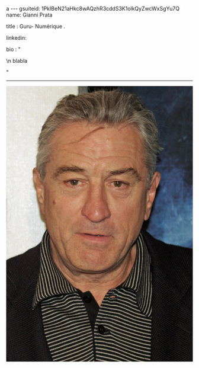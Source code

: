  a ---
gsuiteid: 1PkIBeN21aHkc8wAQzhR3cddS3K1olkQyZwcWxSgYu7Q
name: Gianni Prata

title : Guru- Numérique  .

linkedin: 

bio : "

\n blabla

"

---

![](images/image1.jpg)

